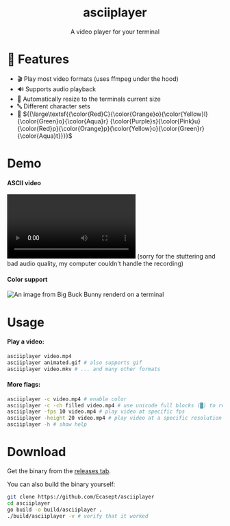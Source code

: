 # <div align="center">asciiplayer</align>

<div align="center">A video player for your terminal</div>

# 🎉 Features

- 🎬 Play most video formats (uses ffmpeg under the hood)
- 🔊 Supports audio playback
- 📐 Automatically resize to the terminals current size
- 🔤 Different character sets
- 🎨 ${{\large\textsf{{\color{Red}C}{\color{Orange}o}{\color{Yellow}l}{\color{Green}o}{\color{Aqua}r} {\color{Purple}s}{\color{Pink}u}{\color{Red}p}{\color{Orange}p}{\color{Yellow}o}{\color{Green}r}{\color{Aqua}t}}}}\$

# Demo

#### ASCII video

<video src="https://github.com/user-attachments/assets/eb0c0cdb-6712-447b-a8a9-debe6915ee7c"></video>
(sorry for the stuttering and bad audio quality, my computer couldn't handle the recording)

#### Color support

![An image from Big Buck Bunny renderd on a terminal](https://github.com/user-attachments/assets/55e37c60-093d-4c54-b126-b5bbc23ebdd3)

# Usage

#### Play a video:

```sh
asciiplayer video.mp4
asciiplayer animated.gif # also supports gif
asciiplayer video.mkv # ... and many other formats
```

#### More flags:

```sh
asciiplayer -c video.mp4 # enable color
asciiplayer -c -ch filled video.mp4 # use unicode full blocks (█) to render colored video
asciiplayer -fps 10 video.mp4 # play video at specific fps
asciiplayer -height 20 video.mp4 # play video at a specific resolution
asciiplayer -h # show help
```

# Download

Get the binary from the [releases tab](https://github.com/Ecasept/asciiplayer/releases).

You can also build the binary yourself:

```sh
git clone https://github.com/Ecasept/asciiplayer
cd asciiplayer
go build -o build/asciiplayer .
./build/asciiplayer -v # verify that it worked
```
